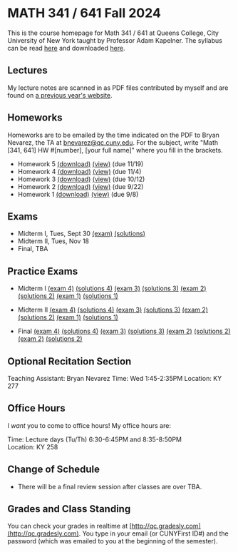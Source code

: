 # MATH 341 / 641 Fall 2024

This is the course homepage for Math 341 / 641 at Queens College, City University of New York taught by Professor Adam Kapelner. The syllabus can be read [here](https://github.com/kapelner/QC_MATH_341_Fall_2025/blob/main/syllabus/syllabus.pdf) and downloaded [here](https://raw.githubusercontent.com/kapelner/QC_MATH_341_Fall_2025/main/syllabus/syllabus.pdf).


## Lectures

My lecture notes are scanned in as PDF files contributed by myself and are found on [a previous year's website](https://github.com/kapelner/QC_MATH_341_Fall_2023). 


## Homeworks

Homeworks are to be emailed by the time indicated on the PDF to Bryan Nevarez, the TA at bnevarez@qc.cuny.edu. For the subject, write "Math [341, 641] HW #[number], [your full name]" where you fill in the brackets.

<!-- * Homework 7 [(download)](https://github.com/kapelner/QC_MATH_341_Fall_2025/blob/main/homeworks/hw07/hw07.pdf?raw=true) [(view)](https://github.com/kapelner/QC_MATH_341_Fall_2025/blob/main/homeworks/hw07/hw07.pdf) (due 12/14)
* Homework 6 [(download)](https://github.com/kapelner/QC_MATH_341_Fall_2025/blob/main/homeworks/hw06/hw06.pdf?raw=true) [(view)](https://github.com/kapelner/QC_MATH_341_Fall_2025/blob/main/homeworks/hw06/hw06.pdf) (due 11/27) -->
* Homework 5 [(download)](https://github.com/kapelner/QC_MATH_341_Fall_2025/blob/main/homeworks/hw05/hw05.pdf?raw=true) [(view)](https://github.com/kapelner/QC_MATH_341_Fall_2025/blob/main/homeworks/hw05/hw05.pdf) (due 11/19)
* Homework 4 [(download)](https://github.com/kapelner/QC_MATH_341_Fall_2025/blob/main/homeworks/hw04/hw04.pdf?raw=true) [(view)](https://github.com/kapelner/QC_MATH_341_Fall_2025/blob/main/homeworks/hw04/hw04.pdf) (due 11/4)
* Homework 3 [(download)](https://github.com/kapelner/QC_MATH_341_Fall_2025/blob/main/homeworks/hw03/hw03.pdf?raw=true) [(view)](https://github.com/kapelner/QC_MATH_341_Fall_2025/blob/main/homeworks/hw03/hw03.pdf) (due 10/12)
* Homework 2 [(download)](https://github.com/kapelner/QC_MATH_341_Fall_2025/blob/main/homeworks/hw02/hw02.pdf?raw=true) [(view)](https://github.com/kapelner/QC_MATH_341_Fall_2025/blob/main/homeworks/hw02/hw02.pdf) (due 9/22)
* Homework 1 [(download)](https://github.com/kapelner/QC_MATH_341_Fall_2025/blob/main/homeworks/hw01/hw01.pdf?raw=true) [(view)](https://github.com/kapelner/QC_MATH_341_Fall_2025/blob/main/homeworks/hw01/hw01.pdf) (due 9/8)


## Exams

* Midterm I, Tues, Sept 30 [(exam)](https://github.com/kapelner/QC_MATH_341_Fall_2025/blob/main/exams/midterm1/midterm1.pdf) [(solutions)](https://github.com/kapelner/QC_MATH_341_Fall_2025/blob/main/exams/midterm1/midterm1_solutions.pdf)
* Midterm II, Tues, Nov 18 
* Final, TBA

## Practice Exams

* Midterm I [(exam 4)](https://github.com/kapelner/QC_MATH_341_Fall_2024/blob/main/exams/midterm1/midterm1.pdf) [(solutions 4)](https://github.com/kapelner/QC_MATH_341_Fall_2024/blob/main/exams/midterm1/midterm1_solutions.pdf) [(exam 3)](https://github.com/kapelner/QC_MATH_341_Fall_2023/blob/main/exams/midterm1/midterm1.pdf) [(solutions 3)](https://github.com/kapelner/QC_MATH_341_Fall_2023/blob/main/exams/midterm1/midterm1_solutions.pdf) [(exam 2)](https://github.com/kapelner/QC_Math_369_Fall_2021/blob/master/exams/midterm1/midterm1.pdf) [(solutions 2)](https://github.com/kapelner/QC_Math_369_Fall_2021/blob/master/exams/midterm1/midterm1_solutions.pdf) [(exam 1)](https://github.com/kapelner/QC_Math_369_Fall_2020/blob/master/exams/midterm1/midterm1.pdf) [(solutions 1)](https://github.com/kapelner/QC_Math_369_Fall_2020/blob/master/exams/midterm1/midterm1_solutions.pdf)

* Midterm II [(exam 4)](https://github.com/kapelner/QC_MATH_341_Fall_2024/blob/main/exams/midterm2/midterm2.pdf) [(solutions 4)](https://github.com/kapelner/QC_MATH_341_Fall_2024/blob/main/exams/midterm2/midterm2_solutions.pdf) [(exam 3)](https://github.com/kapelner/QC_MATH_341_Fall_2023/blob/main/exams/midterm2/midterm2.pdf) [(solutions 3)](https://github.com/kapelner/QC_MATH_341_Fall_2023/blob/main/exams/midterm2/midterm2_solutions.pdf) [(exam 2)](https://github.com/kapelner/QC_Math_369_Fall_2021/blob/master/exams/midterm2/midterm2.pdf) [(solutions 2)](https://github.com/kapelner/QC_Math_369_Fall_2021/blob/master/exams/midterm2/midterm2_solutions.pdf) [(exam 1)](https://github.com/kapelner/QC_Math_369_Fall_2020/blob/master/exams/midterm2/midterm2.pdf) [(solutions 1)](https://github.com/kapelner/QC_Math_369_Fall_2020/blob/master/exams/midterm2/midterm2_solutions.pdf)

* Final [(exam 4)](https://github.com/kapelner/QC_MATH_341_Fall_2024/blob/main/exams/final/final.pdf) [(solutions 4)](https://github.com/kapelner/QC_MATH_341_Fall_2024/blob/main/exams/final/final_solutions.pdf) [(exam 3)](https://github.com/kapelner/QC_MATH_341_Fall_2023/blob/main/exams/final/final.pdf) [(solutions 3)](https://github.com/kapelner/QC_MATH_341_Fall_2023/blob/main/exams/final/final_solutions.pdf) [(exam 2)](https://github.com/kapelner/QC_Math_369_Fall_2021/blob/master/exams/final/final.pdf) [(solutions 2)](https://github.com/kapelner/QC_Math_369_Fall_2021/blob/master/exams/final/final_solutions.pdf) [(exam 2)](https://github.com/kapelner/QC_Math_369_Fall_2020/blob/master/exams/final/final.pdf) [(solutions 2)](https://github.com/kapelner/QC_Math_369_Fall_2020/blob/master/exams/final/final_solutions.pdf)


## Optional Recitation Section

Teaching Assistant: Bryan Nevarez
Time: Wed 1:45-2:35PM
Location: KY 277

## Office Hours

I *want* you to come to office hours! My office hours are:

Time: Lecture days (Tu/Th) 6:30-6:45PM and 8:35-8:50PM \
Location: KY 258

## Change of Schedule

* There will be a final review session after classes are over TBA.

## Grades and Class Standing

You can check your grades in realtime at [http://qc.gradesly.com](http://qc.gradesly.com). You type in your email (or CUNYFirst ID#) and the password (which was emailed to you at the beginning of the semester).
